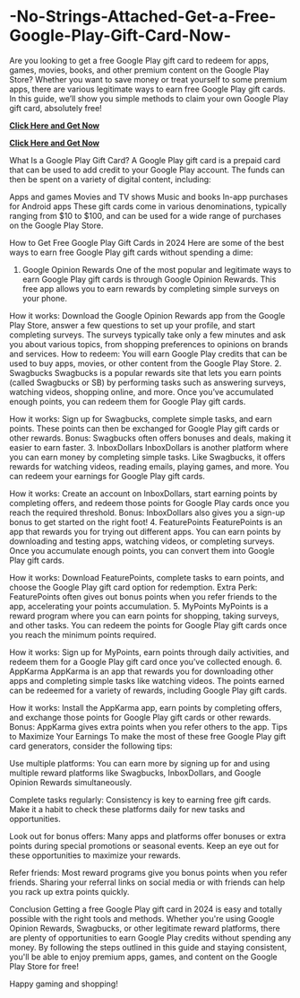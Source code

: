 # -No-Strings-Attached-Get-a-Free-Google-Play-Gift-Card-Now-
Are you looking to get a free Google Play gift card to redeem for apps, games, movies, books, and other premium content on the Google Play Store? Whether you want to save money or treat yourself to some premium apps, there are various legitimate ways to earn free Google Play gift cards. In this guide, we’ll show you simple methods to claim your own Google Play gift card, absolutely free!


**[Click Here and Get Now](https://offer.tq24k.com/google-play/)**


**[Click Here and Get Now](https://offer.tq24k.com/all-gift-card/)**



What Is a Google Play Gift Card?
A Google Play gift card is a prepaid card that can be used to add credit to your Google Play account. The funds can then be spent on a variety of digital content, including:

Apps and games
Movies and TV shows
Music and books
In-app purchases for Android apps
These gift cards come in various denominations, typically ranging from $10 to $100, and can be used for a wide range of purchases on the Google Play Store.

How to Get Free Google Play Gift Cards in 2024
Here are some of the best ways to earn free Google Play gift cards without spending a dime:

1. Google Opinion Rewards
One of the most popular and legitimate ways to earn Google Play gift cards is through Google Opinion Rewards. This free app allows you to earn rewards by completing simple surveys on your phone.

How it works: Download the Google Opinion Rewards app from the Google Play Store, answer a few questions to set up your profile, and start completing surveys. The surveys typically take only a few minutes and ask you about various topics, from shopping preferences to opinions on brands and services.
How to redeem: You will earn Google Play credits that can be used to buy apps, movies, or other content from the Google Play Store.
2. Swagbucks
Swagbucks is a popular rewards site that lets you earn points (called Swagbucks or SB) by performing tasks such as answering surveys, watching videos, shopping online, and more. Once you’ve accumulated enough points, you can redeem them for Google Play gift cards.

How it works: Sign up for Swagbucks, complete simple tasks, and earn points. These points can then be exchanged for Google Play gift cards or other rewards.
Bonus: Swagbucks often offers bonuses and deals, making it easier to earn faster.
3. InboxDollars
InboxDollars is another platform where you can earn money by completing simple tasks. Like Swagbucks, it offers rewards for watching videos, reading emails, playing games, and more. You can redeem your earnings for Google Play gift cards.

How it works: Create an account on InboxDollars, start earning points by completing offers, and redeem those points for Google Play cards once you reach the required threshold.
Bonus: InboxDollars also gives you a sign-up bonus to get started on the right foot!
4. FeaturePoints
FeaturePoints is an app that rewards you for trying out different apps. You can earn points by downloading and testing apps, watching videos, or completing surveys. Once you accumulate enough points, you can convert them into Google Play gift cards.

How it works: Download FeaturePoints, complete tasks to earn points, and choose the Google Play gift card option for redemption.
Extra Perk: FeaturePoints often gives out bonus points when you refer friends to the app, accelerating your points accumulation.
5. MyPoints
MyPoints is a reward program where you can earn points for shopping, taking surveys, and other tasks. You can redeem the points for Google Play gift cards once you reach the minimum points required.

How it works: Sign up for MyPoints, earn points through daily activities, and redeem them for a Google Play gift card once you’ve collected enough.
6. AppKarma
AppKarma is an app that rewards you for downloading other apps and completing simple tasks like watching videos. The points earned can be redeemed for a variety of rewards, including Google Play gift cards.

How it works: Install the AppKarma app, earn points by completing offers, and exchange those points for Google Play gift cards or other rewards.
Bonus: AppKarma gives extra points when you refer others to the app.
Tips to Maximize Your Earnings
To make the most of these free Google Play gift card generators, consider the following tips:

Use multiple platforms: You can earn more by signing up for and using multiple reward platforms like Swagbucks, InboxDollars, and Google Opinion Rewards simultaneously.

Complete tasks regularly: Consistency is key to earning free gift cards. Make it a habit to check these platforms daily for new tasks and opportunities.

Look out for bonus offers: Many apps and platforms offer bonuses or extra points during special promotions or seasonal events. Keep an eye out for these opportunities to maximize your rewards.

Refer friends: Most reward programs give you bonus points when you refer friends. Sharing your referral links on social media or with friends can help you rack up extra points quickly.

Conclusion
Getting a free Google Play gift card in 2024 is easy and totally possible with the right tools and methods. Whether you're using Google Opinion Rewards, Swagbucks, or other legitimate reward platforms, there are plenty of opportunities to earn Google Play credits without spending any money. By following the steps outlined in this guide and staying consistent, you'll be able to enjoy premium apps, games, and content on the Google Play Store for free!

Happy gaming and shopping!
